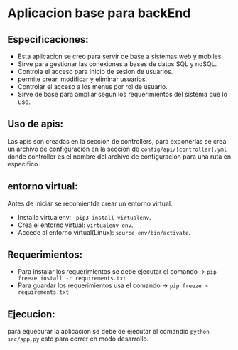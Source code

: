 # Aplicacion base para backEnd

## Especificaciones:

- Esta aplicacion se creo para servir de base a sistemas web y mobiles.
- Sirve para gestionar las conexiones a bases de datos SQL y noSQL.
- Controla el acceso para inicio de sesion de usuarios.
- permite crear, modificar y eliminar usuarios.
- Controlar el acceso a los menus por rol de usuario.
- Sirve de base para ampliar segun los requerimientos del sistema que lo use.

## Uso de apis:

Las apis son creadas en la seccion de controllers, para exponerlas se crea un archivo de configuracion en la seccion de ``config/api/[controller].yml`` donde controller es el nombre del archivo de configuracion para una ruta en especifico. 

## entorno virtual:
Antes de iniciar se recomientda crear un entorno virtual.
- Installa virtualenv: ``` pip3 install virtualenv```.
- Crea el entorno virtual: ```virtualenv env```.
- Accede al entorno virtual(Linux): ```source env/bin/activate```.


## Requerimientos:
- Para instalar los requerimientos se debe ejecutar el comando -> ``pip freeze install -r requirements.txt``
- Para guardar los requerimientos usa el comando ->  ``pip freeze > requirements.txt`` 

## Ejecucion:

para equecurar la aplicacion se debe de ejecutar el comandio  ``python src/app.py`` esto para correr en modo desarrollo.
